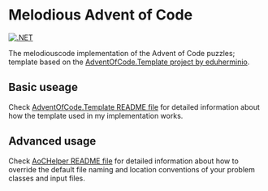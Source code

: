 # Melodious Advent of Code
[![.NET](https://github.com/melodiouscode/AdventOfCode/actions/workflows/dotnet.yml/badge.svg)](https://github.com/melodiouscode/AdventOfCode/actions/workflows/dotnet.yml)

The melodiouscode implementation of the Advent of Code puzzles; template based on the [AdventOfCode.Template project by eduherminio](https://github.com/eduherminio/AdventOfCode.Template).

## Basic useage
Check [AdventOfCode.Template README file](https://github.com/eduherminio/AdventOfCode.Template/tree/main) for detailed information about how the template used in my implementation works.

## Advanced usage

Check [AoCHelper README file](https://github.com/eduherminio/AoCHelper#advanced-usage) for detailed information about how to override the default file naming and location conventions of your problem classes and input files.
